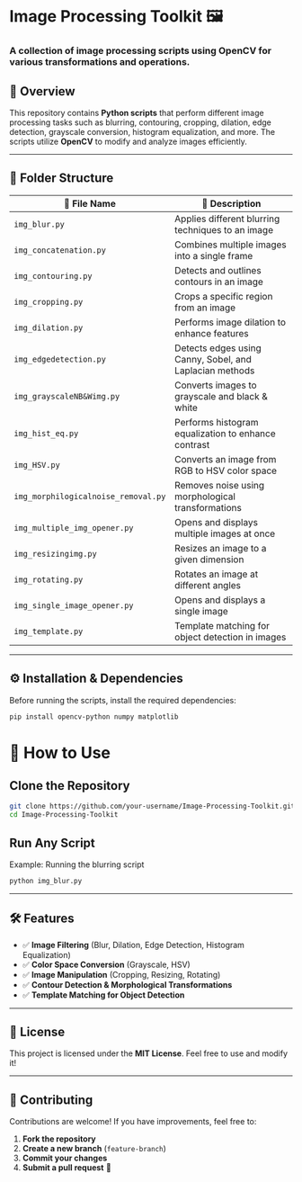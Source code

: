 # **Image Processing Toolkit 🖼️**  

### A collection of image processing scripts using **OpenCV** for various transformations and operations.

## **📌 Overview**  
This repository contains **Python scripts** that perform different image processing tasks such as blurring, contouring, cropping, dilation, edge detection, grayscale conversion, histogram equalization, and more. The scripts utilize **OpenCV** to modify and analyze images efficiently.

---

## **📂 Folder Structure**  

| 📁 File Name  | 📜 Description |
|--------------|--------------|
| `img_blur.py` | Applies different blurring techniques to an image |
| `img_concatenation.py` | Combines multiple images into a single frame |
| `img_contouring.py` | Detects and outlines contours in an image |
| `img_cropping.py` | Crops a specific region from an image |
| `img_dilation.py` | Performs image dilation to enhance features |
| `img_edgedetection.py` | Detects edges using Canny, Sobel, and Laplacian methods |
| `img_grayscaleNB&Wimg.py` | Converts images to grayscale and black & white |
| `img_hist_eq.py` | Performs histogram equalization to enhance contrast |
| `img_HSV.py` | Converts an image from RGB to HSV color space |
| `img_morphilogicalnoise_removal.py` | Removes noise using morphological transformations |
| `img_multiple_img_opener.py` | Opens and displays multiple images at once |
| `img_resizingimg.py` | Resizes an image to a given dimension |
| `img_rotating.py` | Rotates an image at different angles |
| `img_single_image_opener.py` | Opens and displays a single image |
| `img_template.py` | Template matching for object detection in images |

---

## **⚙️ Installation & Dependencies**  
Before running the scripts, install the required dependencies:  

```sh
pip install opencv-python numpy matplotlib

```


# 🚀 How to Use  

## Clone the Repository  
```sh
git clone https://github.com/your-username/Image-Processing-Toolkit.git
cd Image-Processing-Toolkit

```
## Run Any Script  
Example: Running the blurring script  
```sh
python img_blur.py
```
---
## 🛠 Features  

- ✅ **Image Filtering** (Blur, Dilation, Edge Detection, Histogram Equalization)  
- ✅ **Color Space Conversion** (Grayscale, HSV)  
- ✅ **Image Manipulation** (Cropping, Resizing, Rotating)  
- ✅ **Contour Detection & Morphological Transformations**  
- ✅ **Template Matching for Object Detection**  

---

## 📜 License  

This project is licensed under the **MIT License**. Feel free to use and modify it!  

---

## 🌟 Contributing  

Contributions are welcome! If you have improvements, feel free to:  

1. **Fork the repository**  
2. **Create a new branch** (`feature-branch`)  
3. **Commit your changes**  
4. **Submit a pull request** 🚀  





